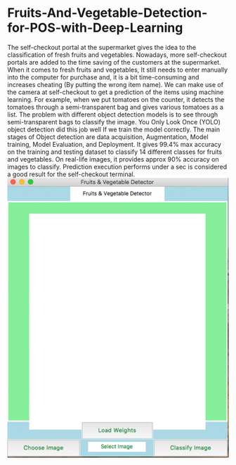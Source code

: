 # Fruits-And-Vegetable-Detection-for-POS-with-Deep-Learning
The self-checkout portal at the supermarket gives the idea to the classification of fresh fruits and vegetables. Nowadays, more self-checkout portals are added to the time saving of the customers at the supermarket. When it comes to fresh fruits and vegetables, It still needs to enter manually into the computer for purchase and, it is a bit time-consuming and increases cheating (By putting the wrong item name). We can make use of the camera at self-checkout to get a prediction of the items using machine learning. For example, when we put tomatoes on the counter, it detects the tomatoes through a semi-transparent bag and gives various tomatoes as a list. The problem with different object detection models is to see through semi-transparent bags to classify the image. You Only Look Once (YOLO) object detection did this job well If we train the model correctly. The main stages of Object detection are data acquisition, Augmentation, Model training, Model Evaluation, and Deployment. It gives 99.4% max accuracy on the training and testing dataset to classify 14 different classes for fruits and vegetables. On real-life images, it provides approx 90% accuracy on images to classify. Prediction execution performs under a sec is considered a good result for the self-checkout terminal.
<br/>
![](F&VDetection.gif)
